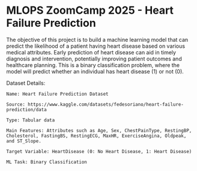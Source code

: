 # MLOPS ZoomCamp 2025 - Heart Failure Prediction

The objective of this project is to build a machine learning model that can predict the likelihood of a patient having heart disease based on various medical attributes. Early prediction of heart disease can aid in timely diagnosis and intervention, potentially improving patient outcomes and healthcare planning. This is a binary classification problem, where the model will predict whether an individual has heart disease (1) or not (0).

Dataset Details:

    Name: Heart Failure Prediction Dataset

    Source: https://www.kaggle.com/datasets/fedesoriano/heart-failure-prediction/data

    Type: Tabular data

    Main Features: Attributes such as Age, Sex, ChestPainType, RestingBP, Cholesterol, FastingBS, RestingECG, MaxHR, ExerciseAngina, Oldpeak, and ST_Slope.

    Target Variable: HeartDisease (0: No Heart Disease, 1: Heart Disease)

    ML Task: Binary Classification
